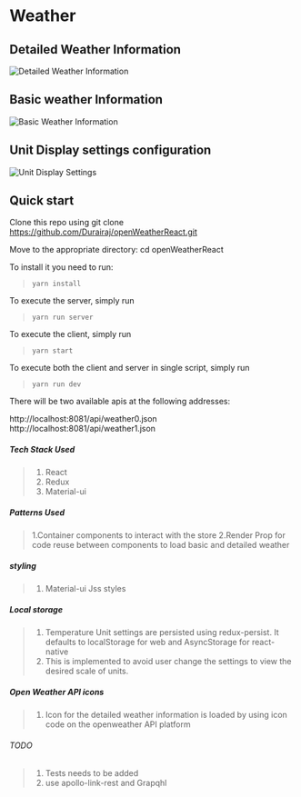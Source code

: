 # Weather

## Detailed Weather Information
![Detailed Weather Information](https://github.com/Durairaj/openWeatherReact/blob/master/DetailedInformation.png)


## Basic weather Information
![Basic Weather Information](https://github.com/Durairaj/openWeatherReact/blob/master/BasicInformation.png)

## Unit Display settings configuration
![Unit Display Settings](https://github.com/Durairaj/openWeatherReact/blob/master/UnitDisplaySettings.png)

## Quick start

Clone this repo using git clone https://github.com/Durairaj/openWeatherReact.git

Move to the appropriate directory: cd openWeatherReact

To install it you need to run: 
> `yarn install`

To execute the server, simply run 
>`yarn run server`

To execute the client, simply run 
>`yarn start`

To execute both the client and server in single script, simply run 
>`yarn run dev`

There will be two available apis at the following addresses:

http://localhost:8081/api/weather0.json
http://localhost:8081/api/weather1.json

##### Tech Stack Used

>1. React
>2. Redux
>3. Material-ui


##### Patterns Used
>1.Container components to interact with the store
>2.Render Prop for code reuse between components to load basic and detailed weather

##### styling 

>1. Material-ui Jss styles

##### Local storage

>1. Temperature Unit settings are persisted using redux-persist. It defaults to localStorage for web and AsyncStorage for react-native
>2. This is implemented to avoid user change the settings to view the desired scale of units.

##### Open Weather API icons

>1. Icon for the detailed weather information is loaded by using icon code on the openweather API platform


###### TODO

>1. Tests needs to be added
>2. use apollo-link-rest and Grapqhl 

 
